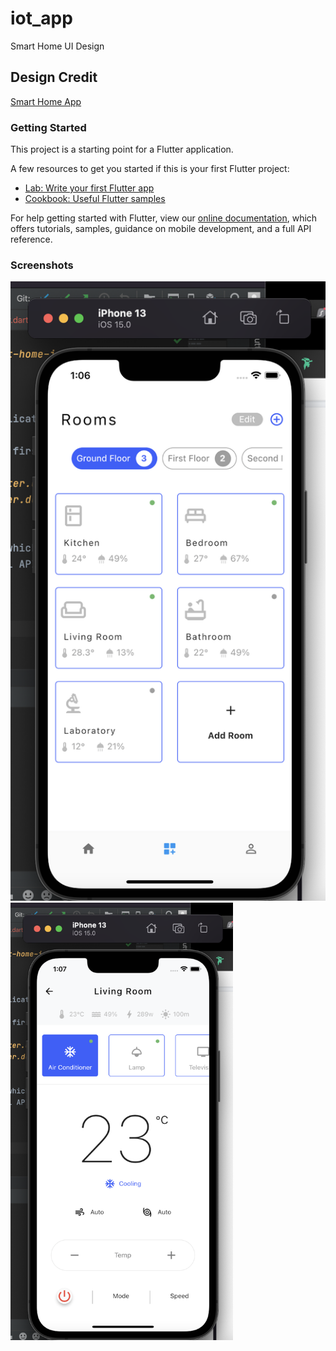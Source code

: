 # iot_app

Smart Home UI Design

## Design Credit

[Smart Home App](https://www.uplabs.com/posts/smart-home-iot-app-1-minimalist-design)

### Getting Started

This project is a starting point for a Flutter application.

A few resources to get you started if this is your first Flutter project:

- [Lab: Write your first Flutter app](https://flutter.dev/docs/get-started/codelab)
- [Cookbook: Useful Flutter samples](https://flutter.dev/docs/cookbook)

For help getting started with Flutter, view our
[online documentation](https://flutter.dev/docs), which offers tutorials,
samples, guidance on mobile development, and a full API reference.


### Screenshots

<img src="https://github.com/alome007/smart-home-app/blob/master/s1.png" width="auto" height="auto">
<img src="https://github.com/alome007/smart-home-app/blob/master/s2.png" width="auto" height="700">


